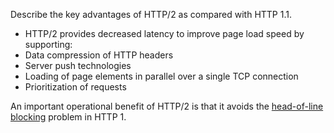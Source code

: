 Describe the key advantages of HTTP/2 as compared with HTTP 1.1.
- HTTP/2 provides decreased latency to improve page load speed by supporting:
-   Data compression of HTTP headers
-   Server push technologies
-   Loading of page elements in parallel over a single TCP connection
-   Prioritization of requests

An important operational benefit of HTTP/2 is that it avoids the  [head-of-line blocking](https://en.wikipedia.org/wiki/Head-of-line_blocking)  problem in HTTP 1.
<!--stackedit_data:
eyJoaXN0b3J5IjpbLTExMjk5ODQ3ODldfQ==
-->